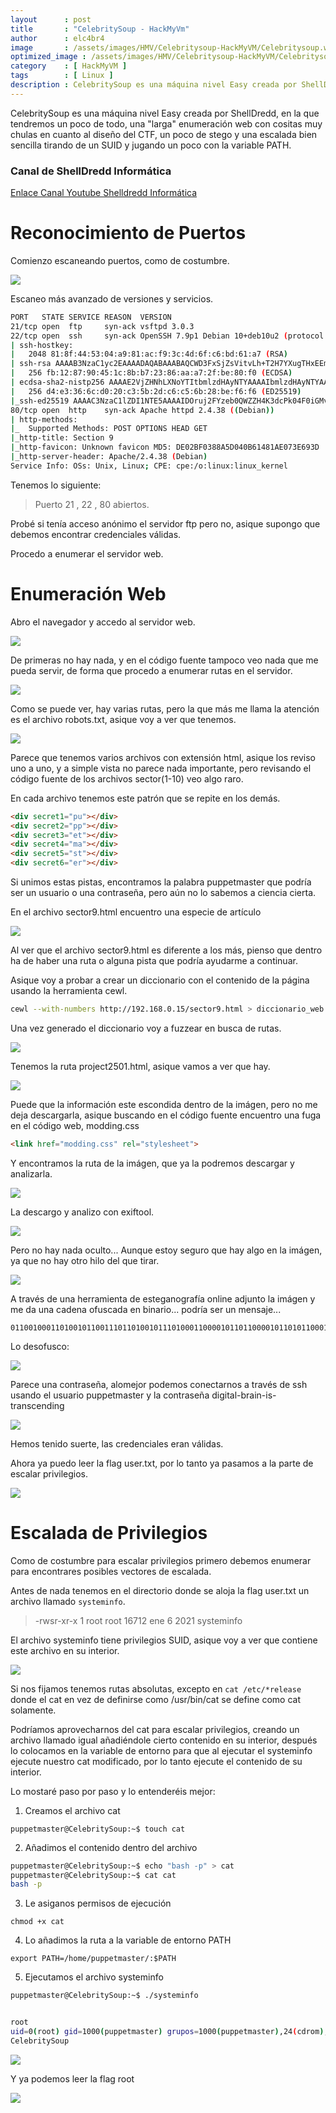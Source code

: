 ```yaml
---
layout      : post
title       : "CelebritySoup - HackMyVm"
author      : elc4br4
image       : /assets/images/HMV/Celebritysoup-HackMyVM/Celebritysoup.webp
optimized_image : /assets/images/HMV/Celebritysoup-HackMyVM/Celebritysoup.webp
category    : [ HackMyVM ]
tags        : [ Linux ]
description : CelebritySoup es una máquina nivel Easy creada por ShellDredd, en la que tendremos un poco de todo, una "larga" enumeración web con cositas muy chulas en cuanto al diseño del CTF, un poco de stego y una escalada bien sencilla tirando de un SUID y jugando un poco con la variable PATH.
---
```


CelebritySoup es una máquina nivel Easy creada por ShellDredd, en la que tendremos un poco de todo, una "larga" enumeración web con cositas muy chulas en cuanto al diseño del CTF, un poco de stego y una escalada bien sencilla tirando de un SUID y jugando un poco con la variable PATH.

### Canal de ShellDredd Informática 
<a href="https://www.youtube.com/c/ShellDreddInform%C3%A1tica">Enlace Canal Youtube Shelldredd Informática</a>

# Reconocimiento de Puertos

Comienzo escaneando puertos, como de costumbre.

![](/assets/images/HMV/Celebritysoup-HackMyVM/rustcan.webp)

Escaneo más avanzado de versiones y servicios.

```bash
PORT   STATE SERVICE REASON  VERSION
21/tcp open  ftp     syn-ack vsftpd 3.0.3
22/tcp open  ssh     syn-ack OpenSSH 7.9p1 Debian 10+deb10u2 (protocol 2.0)
| ssh-hostkey: 
|   2048 81:8f:44:53:04:a9:81:ac:f9:3c:4d:6f:c6:bd:61:a7 (RSA)
| ssh-rsa AAAAB3NzaC1yc2EAAAADAQABAAABAQCWD3FxSjZsVitvLh+T2H7YXugTHxEEmebRbiiJFDt5BFm+hfELTOCeoQLVNd2GaqYr8sD0GGz5lc7npxfE7Q0xSL6y0HCsEQC/zzmfmPwscqYJV+fk6mwAt8lAh537OB00YZtmt/67kUgW3Xd9udhvT1MiLdk0WNRcjtMotgzs9a0gXk1CUEery/w7pa5CxM9F4uFJ0EclV6Dzdga31ZldU2QqkJWgT1XzDZHYjTEA92GN7kES1stUz/PygGU7C6gXzmTuiBHw9kmdAfzG+KyJUAKt2wZaxqWrNWml7Nwy1iHKCTmrlfkFkwxJ+5Glh3SWVRor0x/8fVRLzuSwvXDX
|   256 fb:12:87:90:45:1c:8b:b7:23:86:aa:a7:2f:be:80:f0 (ECDSA)
| ecdsa-sha2-nistp256 AAAAE2VjZHNhLXNoYTItbmlzdHAyNTYAAAAIbmlzdHAyNTYAAABBBOCjQeru+5a3+VqyTvVo6JZC4aIResbTMoq3J+G3EObG+ic+EycPH92coD1VMS8PMxpW8Bp3lHdbQOV8NJ8eYLE=
|   256 d4:e3:36:6c:d0:20:c3:5b:2d:c6:c5:6b:28:be:f6:f6 (ED25519)
|_ssh-ed25519 AAAAC3NzaC1lZDI1NTE5AAAAIDOruj2FYzeb0QWZZH4K3dcPk04F0iGMvU8iBK5c2l1R
80/tcp open  http    syn-ack Apache httpd 2.4.38 ((Debian))
| http-methods: 
|_  Supported Methods: POST OPTIONS HEAD GET
|_http-title: Section 9
|_http-favicon: Unknown favicon MD5: DE02BF0388A5D040B61481AE073E693D
|_http-server-header: Apache/2.4.38 (Debian)
Service Info: OSs: Unix, Linux; CPE: cpe:/o:linux:linux_kernel
```

Tenemos lo siguiente:

> Puerto 21 , 22 , 80 abiertos.

Probé si tenía acceso anónimo el servidor ftp pero no, asique supongo que debemos encontrar credenciales válidas.

Procedo a enumerar el servidor web.


# Enumeración Web

Abro el navegador y accedo al servidor web.

![](/assets/images/HMV/Celebritysoup-HackMyVM/web1.webp)

De primeras no hay nada, y en el código fuente tampoco veo nada que me pueda servir, de forma que procedo a enumerar rutas en el servidor.

![](/assets/images/HMV/Celebritysoup-HackMyVM/feroxbuster.webp)

Como se puede ver, hay varias rutas, pero la que más me llama la atención es el archivo robots.txt, asique voy a ver que tenemos.

![](/assets/images/HMV/Celebritysoup-HackMyVM/robots.webp)

Parece que tenemos varios archivos con extensión html, asique los reviso uno a uno, y a simple vista no parece nada importante, pero revisando el código fuente de los archivos sector(1-10) veo algo raro.

En cada archivo tenemos este patrón que se repite en los demás.

```html
<div secret1="pu"></div>
<div secret2="pp"></div>
<div secret3="et"></div>
<div secret4="ma"></div>
<div secret5="st"></div>
<div secret6="er"></div>
```
Si unimos estas pistas, encontramos la palabra puppetmaster que podría ser un usuario o una contraseña, pero aún no lo sabemos a ciencia cierta.

En el archivo sector9.html encuentro una especie de artículo

![](/assets/images/HMV/Celebritysoup-HackMyVM/web2.webp)

Al ver que el archivo sector9.html es diferente a los más, pienso que dentro ha de haber una ruta o alguna pista que podría ayudarme a continuar.

Asique voy a probar a crear un diccionario con el contenido de la página usando la herramienta cewl.

```bash
cewl --with-numbers http://192.168.0.15/sector9.html > diccionario_web.txt
```

Una vez generado el diccionario voy a fuzzear en busca de rutas.

![](/assets/images/HMV/Celebritysoup-HackMyVM/feroxbuster2.webp)

Tenemos la ruta project2501.html, asique vamos a ver que hay.

![](/assets/images/HMV/Celebritysoup-HackMyVM/project2501.png)

Puede que la información este escondida dentro de la imágen, pero no me deja descargarla, asique buscando en el código fuente encuentro una fuga en el código web, modding.css

```html
<link href="modding.css" rel="stylesheet">
```

Y encontramos la ruta de la imágen, que ya la podremos descargar y analizarla.

![](/assets/images/HMV/Celebritysoup-HackMyVM/css.webp)

La descargo y analizo con exiftool.

![](/assets/images/HMV/Celebritysoup-HackMyVM/exiftool.webp)

Pero no hay nada oculto... Aunque estoy seguro que hay algo en la imágen, ya que no hay otro hilo del que tirar.

![](/assets/images/HMV/Celebritysoup-HackMyVM/sector10.gif)

A través de una herramienta de esteganografía online adjunto la imágen y me da una cadena ofuscada en binario... podría ser un mensaje...

```binary
0110010001101001011001110110100101110100011000010110110000101101011000100111001001100001011010010110111000101101011010010111001100101101011101000111001001100001011011100111001101100011011001010110111001100100011010010110111001100111
```

Lo desofusco:

![](/assets/images/HMV/Celebritysoup-HackMyVM/binary.webp)

Parece una contraseña, alomejor podemos conectarnos a través de ssh usando el usuario puppetmaster y la contraseña digital-brain-is-transcending

![](/assets/images/HMV/Celebritysoup-HackMyVM/ssh.webp)

Hemos tenido suerte, las credenciales eran válidas.

Ahora ya puedo leer la flag user.txt, por lo tanto ya pasamos a la parte de escalar privilegios.

![](/assets/images/HMV/Celebritysoup-HackMyVM/user.webp)

# Escalada de Privilegios

Como de costumbre para escalar privilegios primero debemos enumerar para encontrares posibles vectores de escalada.

Antes de nada tenemos en el directorio donde se aloja la flag user.txt un archivo llamado `systeminfo`.

> -rwsr-xr-x 1 root         root         16712 ene  6  2021 systeminfo

El archivo systeminfo tiene privilegios SUID, asique voy a ver que contiene este archivo en su interior.

![](/assets/images/HMV/Celebritysoup-HackMyVM/escalada1.webp)

Si nos fijamos tenemos rutas absolutas, excepto en `cat /etc/*release` donde el cat en vez de definirse como /usr/bin/cat se define como cat solamente.

Podríamos aprovecharnos del cat para escalar privilegios, creando un archivo llamado igual añadiéndole cierto contenido en su interior, después lo colocamos en la variable de entorno para que al ejecutar el systeminfo ejecute nuestro cat modificado, por lo tanto ejecute el contenido de su interior.

Lo mostaré paso por paso y lo entenderéis mejor:
 
1. Creamos el archivo cat 

`puppetmaster@CelebritySoup:~$ touch cat`

2. Añadimos el contenido dentro del archivo

```bash
puppetmaster@CelebritySoup:~$ echo "bash -p" > cat
puppetmaster@CelebritySoup:~$ cat cat
bash -p
```
3. Le asiganos permisos de ejecución

`chmod +x cat`

4. Lo añadimos la ruta a la variable de entorno PATH

`export PATH=/home/puppetmaster/:$PATH`

5. Ejecutamos el archivo systeminfo

```bash
puppetmaster@CelebritySoup:~$ ./systeminfo 


root
uid=0(root) gid=1000(puppetmaster) grupos=1000(puppetmaster),24(cdrom),25(floppy),29(audio),30(dip),44(video),46(plugdev),109(netdev)
CelebritySoup
```

![](/assets/images/HMV/Celebritysoup-HackMyVM/root.webp)

Y ya podemos leer la flag root

![](/assets/images/HMV/Celebritysoup-HackMyVM/root1.webp)
